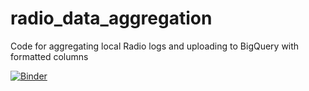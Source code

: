 # radio_data_aggregation
Code for aggregating local Radio logs and uploading to BigQuery with formatted columns

[![Binder](https://mybinder.org/badge_logo.svg)](https://mybinder.org/v2/gh/JasonUyouU/radio_data_aggregation/main?filepath=RadioDataAggregation.ipynb)
